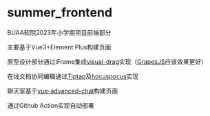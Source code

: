 # summer_frontend

BUAA软院2023年小学期项目前端部分

主要基于Vue3+Element Plus构建页面

原型设计部分通过iFrame集成[visual-drag](https://gitee.com/qkongtao/visual-drag-demo)实现（[GrapesJS](https://github.com/GrapesJS/grapesjs)应该效果更好）

在线文档协同编辑通过[Tiptap](https://github.com/ueberdosis/tiptap)及[hocuspocus](https://tiptap.dev/hocuspocus/introduction)实现

聊天室基于[vue-advanced-chat](https://github.com/antoine92190/vue-advanced-chat)构建页面

通过Github Action实现自动部署
